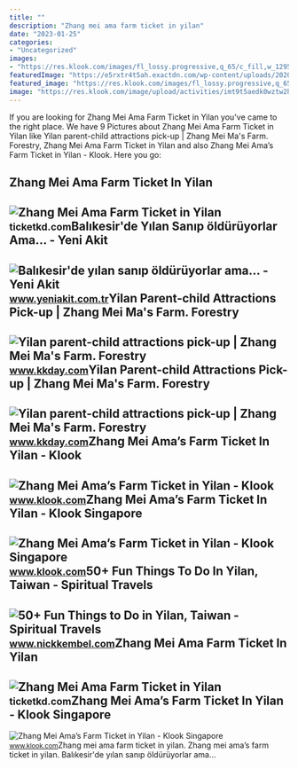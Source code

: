 ```yaml
---
title: ""
description: "Zhang mei ama farm ticket in yilan"
date: "2023-01-25"
categories:
- "Uncategorized"
images:
- "https://res.klook.com/images/fl_lossy.progressive,q_65/c_fill,w_1295,h_971/w_80,x_15,y_15,g_south_west,l_Klook_water_br_trans_yhcmh3/activities/bikeafmmnrv4ecyprppu/ZhangMeiAma’sFarmTicketinYilan.jpg"
featuredImage: "https://e5rxtr4t5ah.exactdn.com/wp-content/uploads/2020/02/yilan-taiwan-header.jpg"
featured_image: "https://res.klook.com/images/fl_lossy.progressive,q_65/c_fill,w_1295,h_971/w_80,x_15,y_15,g_south_west,l_Klook_water_br_trans_yhcmh3/activities/bikeafmmnrv4ecyprppu/ZhangMeiAma’sFarmTicketinYilan.jpg"
image: "https://res.klook.com/image/upload/activities/imt9t5aedk0wztw2hymr.jpg"
---
```


If you are looking for Zhang Mei Ama Farm Ticket in Yilan you've came to the right place. We have 9 Pictures about Zhang Mei Ama Farm Ticket in Yilan like Yilan parent-child attractions pick-up | Zhang Mei Ma's Farm. Forestry, Zhang Mei Ama Farm Ticket in Yilan and also Zhang Mei Ama’s Farm Ticket in Yilan - Klook. Here you go:

Zhang Mei Ama Farm Ticket In Yilan
----------------------------------

 ![Zhang Mei Ama Farm Ticket in Yilan](https://res.klook.com/image/upload/activities/gmxqyvgjqc0hcjmc71jq.jpg) <small>ticketkd.com</small>Balıkesir'de Yılan Sanıp öldürüyorlar Ama... - Yeni Akit
--------------------------------------------------------

 ![Balıkesir'de yılan sanıp öldürüyorlar ama... - Yeni Akit](https://cdn.yeniakit.com.tr/images/news/625/balikesirde-yilan-sanip-olduruyorlar-ama-h1526541917-2653b0.jpeg) <small>www.yeniakit.com.tr</small>Yilan Parent-child Attractions Pick-up | Zhang Mei Ma's Farm. Forestry
----------------------------------------------------------------------

 ![Yilan parent-child attractions pick-up | Zhang Mei Ma's Farm. Forestry](https://image.kkday.com/v2/image/get/h_650%2Cc_fit/s1.kkday.com/product_114082/20201209034340_L6Jz3/jpg) <small>www.kkday.com</small>Yilan Parent-child Attractions Pick-up | Zhang Mei Ma's Farm. Forestry
----------------------------------------------------------------------

 ![Yilan parent-child attractions pick-up | Zhang Mei Ma's Farm. Forestry](https://image.kkday.com/v2/image/get/h_650%2Cc_fit/s1.kkday.com/product_114082/20201209034347_gZZIV/jpg) <small>www.kkday.com</small>Zhang Mei Ama’s Farm Ticket In Yilan - Klook
--------------------------------------------

 ![Zhang Mei Ama’s Farm Ticket in Yilan - Klook](https://res.klook.com/images/fl_lossy.progressive,q_65/c_fill,w_1295,h_971/w_80,x_15,y_15,g_south_west,l_Klook_water_br_trans_yhcmh3/activities/bikeafmmnrv4ecyprppu/ZhangMeiAma’sFarmTicketinYilan.jpg) <small>www.klook.com</small>Zhang Mei Ama’s Farm Ticket In Yilan - Klook Singapore
------------------------------------------------------

 ![Zhang Mei Ama’s Farm Ticket in Yilan - Klook Singapore](https://res.klook.com/images/fl_lossy.progressive,q_65/c_fill,w_1295,h_970/w_80,x_15,y_15,g_south_west,l_Klook_water_br_trans_yhcmh3/activities/cp0brf8kbttsbtzougca/ZhangMeiAma’sFarmTicketinYilan.jpg) <small>www.klook.com</small>50+ Fun Things To Do In Yilan, Taiwan - Spiritual Travels
---------------------------------------------------------

 ![50+ Fun Things to Do in Yilan, Taiwan - Spiritual Travels](https://e5rxtr4t5ah.exactdn.com/wp-content/uploads/2020/02/yilan-taiwan-header.jpg) <small>www.nickkembel.com</small>Zhang Mei Ama Farm Ticket In Yilan
----------------------------------

 ![Zhang Mei Ama Farm Ticket in Yilan](https://res.klook.com/image/upload/activities/imt9t5aedk0wztw2hymr.jpg) <small>ticketkd.com</small>Zhang Mei Ama’s Farm Ticket In Yilan - Klook Singapore
------------------------------------------------------

 ![Zhang Mei Ama’s Farm Ticket in Yilan - Klook Singapore](https://res.klook.com/images/fl_lossy.progressive,q_65/c_fill,w_1295,h_1726/w_80,x_15,y_15,g_south_west,l_Klook_water_br_trans_yhcmh3/activities/rrshgibxhoetn6iwwjxv/ZhangMeiAma’sFarmTicketinYilan.jpg) <small>www.klook.com</small>Zhang mei ama farm ticket in yilan. Zhang mei ama’s farm ticket in yilan. Balıkesir'de yılan sanıp öldürüyorlar ama...
